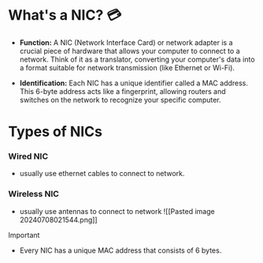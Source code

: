 
# What's a NIC? 💳

- **Function:** A NIC (Network Interface Card) or network adapter is a crucial piece of hardware that allows your computer to connect to a network. Think of it as a translator, converting your computer's data into a format suitable for network transmission (like Ethernet or Wi-Fi).

- **Identification:** Each NIC has a unique identifier called a MAC address. This 6-byte address acts like a fingerprint, allowing routers and switches on the network to recognize your specific computer.

# Types of NICs

### Wired NIC
- usually use ethernet cables to connect to network.
### Wireless NIC
- usually use antennas to connect to network
![[Pasted image 20240708021544.png]]

>[!IMPORTANT]
>- Every NIC has a unique MAC address that consists of 6 bytes.
>
